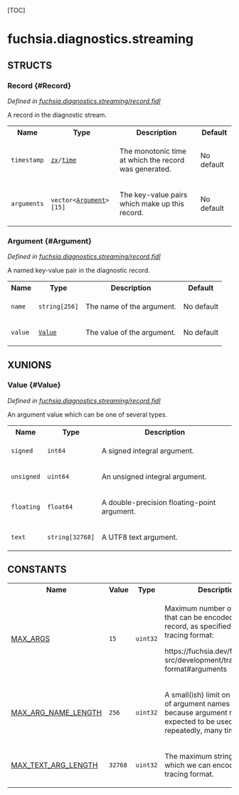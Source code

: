 [TOC]

# fuchsia.diagnostics.streaming




## **STRUCTS**

### Record {#Record}
*Defined in [fuchsia.diagnostics.streaming/record.fidl](https://fuchsia.googlesource.com/fuchsia/+/master/src/diagnostics/streams/record.fidl#22)*



<p>A record in the diagnostic stream.</p>


<table>
    <tr><th>Name</th><th>Type</th><th>Description</th><th>Default</th></tr><tr>
            <td><code>timestamp</code></td>
            <td>
                <code><a class='link' href='../zx/'>zx</a>/<a class='link' href='../zx/#time'>time</a></code>
            </td>
            <td><p>The monotonic time at which the record was generated.</p>
</td>
            <td>No default</td>
        </tr><tr>
            <td><code>arguments</code></td>
            <td>
                <code>vector&lt;<a class='link' href='#Argument'>Argument</a>&gt;[15]</code>
            </td>
            <td><p>The key-value pairs which make up this record.</p>
</td>
            <td>No default</td>
        </tr>
</table>

### Argument {#Argument}
*Defined in [fuchsia.diagnostics.streaming/record.fidl](https://fuchsia.googlesource.com/fuchsia/+/master/src/diagnostics/streams/record.fidl#31)*



<p>A named key-value pair in the diagnostic record.</p>


<table>
    <tr><th>Name</th><th>Type</th><th>Description</th><th>Default</th></tr><tr>
            <td><code>name</code></td>
            <td>
                <code>string[256]</code>
            </td>
            <td><p>The name of the argument.</p>
</td>
            <td>No default</td>
        </tr><tr>
            <td><code>value</code></td>
            <td>
                <code><a class='link' href='#Value'>Value</a></code>
            </td>
            <td><p>The value of the argument.</p>
</td>
            <td>No default</td>
        </tr>
</table>









## **XUNIONS**

### Value {#Value}
*Defined in [fuchsia.diagnostics.streaming/record.fidl](https://fuchsia.googlesource.com/fuchsia/+/master/src/diagnostics/streams/record.fidl#40)*

<p>An argument value which can be one of several types.</p>

<table>
    <tr><th>Name</th><th>Type</th><th>Description</th></tr><tr>
            <td><code>signed</code></td>
            <td>
                <code>int64</code>
            </td>
            <td><p>A signed integral argument.</p>
</td>
        </tr><tr>
            <td><code>unsigned</code></td>
            <td>
                <code>uint64</code>
            </td>
            <td><p>An unsigned integral argument.</p>
</td>
        </tr><tr>
            <td><code>floating</code></td>
            <td>
                <code>float64</code>
            </td>
            <td><p>A double-precision floating-point argument.</p>
</td>
        </tr><tr>
            <td><code>text</code></td>
            <td>
                <code>string[32768]</code>
            </td>
            <td><p>A UTF8 text argument.</p>
</td>
        </tr></table>





## **CONSTANTS**

<table>
    <tr><th>Name</th><th>Value</th><th>Type</th><th>Description</th></tr><tr id="MAX_ARGS">
            <td><a href="https://fuchsia.googlesource.com/fuchsia/+/master/src/diagnostics/streams/record.fidl#11">MAX_ARGS</a></td>
            <td>
                    <code>15</code>
                </td>
                <td><code>uint32</code></td>
            <td><p>Maximum number of arguments that can be encoded per record, as specified by the tracing format:</p>
<p>https://fuchsia.dev/fuchsia-src/development/tracing/trace-format#arguments</p>
</td>
        </tr>
    <tr id="MAX_ARG_NAME_LENGTH">
            <td><a href="https://fuchsia.googlesource.com/fuchsia/+/master/src/diagnostics/streams/record.fidl#15">MAX_ARG_NAME_LENGTH</a></td>
            <td>
                    <code>256</code>
                </td>
                <td><code>uint32</code></td>
            <td><p>A small(ish) limit on the length of argument names is used because argument names are expected
to be used repeatedly, many times.</p>
</td>
        </tr>
    <tr id="MAX_TEXT_ARG_LENGTH">
            <td><a href="https://fuchsia.googlesource.com/fuchsia/+/master/src/diagnostics/streams/record.fidl#18">MAX_TEXT_ARG_LENGTH</a></td>
            <td>
                    <code>32768</code>
                </td>
                <td><code>uint32</code></td>
            <td><p>The maximum string length which we can encode into the tracing format.</p>
</td>
        </tr>
    
</table>



